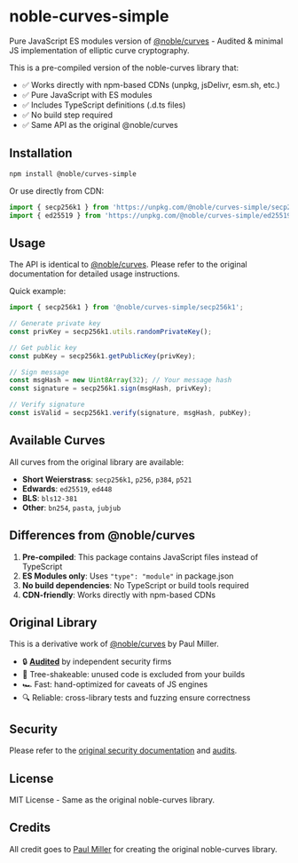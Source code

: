 # noble-curves-simple

Pure JavaScript ES modules version of [@noble/curves](https://github.com/paulmillr/noble-curves) - Audited & minimal JS implementation of elliptic curve cryptography.

This is a pre-compiled version of the noble-curves library that:
- ✅ Works directly with npm-based CDNs (unpkg, jsDelivr, esm.sh, etc.)
- ✅ Pure JavaScript with ES modules
- ✅ Includes TypeScript definitions (.d.ts files)
- ✅ No build step required
- ✅ Same API as the original @noble/curves

## Installation

```bash
npm install @noble/curves-simple
```

Or use directly from CDN:

```js
import { secp256k1 } from 'https://unpkg.com/@noble/curves-simple/secp256k1.js';
import { ed25519 } from 'https://unpkg.com/@noble/curves-simple/ed25519.js';
```

## Usage

The API is identical to [@noble/curves](https://github.com/paulmillr/noble-curves). Please refer to the original documentation for detailed usage instructions.

Quick example:

```js
import { secp256k1 } from '@noble/curves-simple/secp256k1';

// Generate private key
const privKey = secp256k1.utils.randomPrivateKey();

// Get public key
const pubKey = secp256k1.getPublicKey(privKey);

// Sign message
const msgHash = new Uint8Array(32); // Your message hash
const signature = secp256k1.sign(msgHash, privKey);

// Verify signature
const isValid = secp256k1.verify(signature, msgHash, pubKey);
```

## Available Curves

All curves from the original library are available:

- **Short Weierstrass**: `secp256k1`, `p256`, `p384`, `p521`
- **Edwards**: `ed25519`, `ed448`
- **BLS**: `bls12-381`
- **Other**: `bn254`, `pasta`, `jubjub`

## Differences from @noble/curves

1. **Pre-compiled**: This package contains JavaScript files instead of TypeScript
2. **ES Modules only**: Uses `"type": "module"` in package.json
3. **No build dependencies**: No TypeScript or build tools required
4. **CDN-friendly**: Works directly with npm-based CDNs

## Original Library

This is a derivative work of [@noble/curves](https://github.com/paulmillr/noble-curves) by Paul Miller.

- 🔒 [**Audited**](https://github.com/paulmillr/noble-curves#security) by independent security firms
- 🔻 Tree-shakeable: unused code is excluded from your builds
- 🏎 Fast: hand-optimized for caveats of JS engines
- 🔍 Reliable: cross-library tests and fuzzing ensure correctness

## Security

Please refer to the [original security documentation](https://github.com/paulmillr/noble-curves#security) and [audits](https://github.com/paulmillr/noble-curves/tree/main/audit).

## License

MIT License - Same as the original noble-curves library.

## Credits

All credit goes to [Paul Miller](https://paulmillr.com) for creating the original noble-curves library.